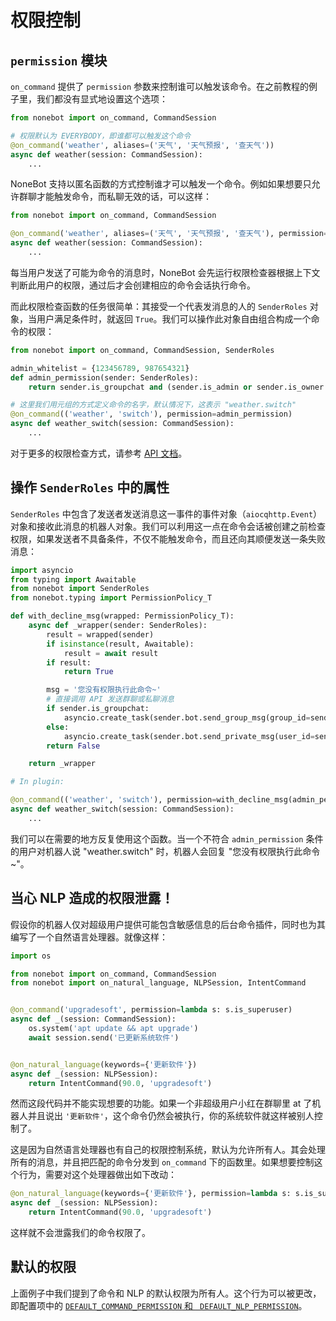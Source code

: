 # 权限控制

## `permission` 模块

`on_command` 提供了 `permission` 参数来控制谁可以触发该命令。在之前教程的例子里，我们都没有显式地设置这个选项：

```python
from nonebot import on_command, CommandSession

# 权限默认为 EVERYBODY，即谁都可以触发这个命令
@on_command('weather', aliases=('天气', '天气预报', '查天气'))
async def weather(session: CommandSession):
    ...
```

NoneBot 支持以匿名函数的方式控制谁才可以触发一个命令。例如如果想要只允许群聊才能触发命令，而私聊无效的话，可以这样：

```python {3}
from nonebot import on_command, CommandSession

@on_command('weather', aliases=('天气', '天气预报', '查天气'), permission=lambda sender: sender.is_group_chat)
async def weather(session: CommandSession):
    ...
```

每当用户发送了可能为命令的消息时，NoneBot 会先运行权限检查器根据上下文判断此用户的权限，通过后才会创建相应的命令会话执行命令。

而此权限检查函数的任务很简单：其接受一个代表发消息的人的 `SenderRoles` 对象，当用户满足条件时，就返回 `True`。我们可以操作此对象自由组合构成一个命令的权限：

```python {1}
from nonebot import on_command, CommandSession, SenderRoles

admin_whitelist = {123456789, 987654321}
def admin_permission(sender: SenderRoles):
    return sender.is_groupchat and (sender.is_admin or sender.is_owner or sender.sent_by(admin_whitelist))

# 这里我们用元组的方式定义命令的名字，默认情况下，这表示 "weather.switch"
@on_command(('weather', 'switch'), permission=admin_permission)
async def weather_switch(session: CommandSession):
    ...
```

对于更多的权限检查方式，请参考 [API 文档](../api.md#readonly-property-is-superuser)。

## 操作 `SenderRoles` 中的属性

`SenderRoles` 中包含了发送者发送消息这一事件的事件对象（`aiocqhttp.Event`）对象和接收此消息的机器人对象。我们可以利用这一点在命令会话被创建之前检查权限，如果发送者不具备条件，不仅不能触发命令，而且还向其顺便发送一条失败消息：

```python {26}
import asyncio
from typing import Awaitable
from nonebot import SenderRoles
from nonebot.typing import PermissionPolicy_T

def with_decline_msg(wrapped: PermissionPolicy_T):
    async def _wrapper(sender: SenderRoles):
        result = wrapped(sender)
        if isinstance(result, Awaitable):
            result = await result
        if result:
            return True

        msg = '您没有权限执行此命令~'
        # 直接调用 API 发送群聊或私聊消息
        if sender.is_groupchat:
            asyncio.create_task(sender.bot.send_group_msg(group_id=sender.event.group_id, message=msg))
        else:
            asyncio.create_task(sender.bot.send_private_msg(user_id=sender.event.user_id, message=msg))
        return False

    return _wrapper

# In plugin:

@on_command(('weather', 'switch'), permission=with_decline_msg(admin_permission))
async def weather_switch(session: CommandSession):
    ...
```

我们可以在需要的地方反复使用这个函数。当一个不符合 `admin_permission` 条件的用户对机器人说 "weather.switch" 时，机器人会回复 "您没有权限执行此命令~"。

## 当心 NLP 造成的权限泄露！

假设你的机器人仅对超级用户提供可能包含敏感信息的后台命令插件，同时也为其编写了一个自然语言处理器。就像这样：

```python
import os

from nonebot import on_command, CommandSession
from nonebot import on_natural_language, NLPSession, IntentCommand


@on_command('upgradesoft', permission=lambda s: s.is_superuser)
async def _(session: CommandSession):
    os.system('apt update && apt upgrade')
    await session.send('已更新系统软件')


@on_natural_language(keywords={'更新软件'})
async def _(session: NLPSession):
    return IntentCommand(90.0, 'upgradesoft')
```

然而这段代码并不能实现想要的功能。如果一个非超级用户小红在群聊里 at 了机器人并且说出 `'更新软件'`，这个命令仍然会被执行，你的系统软件就这样被别人控制了。

这是因为自然语言处理器也有自己的权限控制系统，默认为允许所有人。其会处理所有的消息，并且把匹配的命令分发到 `on_command` 下的函数里。如果想要控制这个行为，需要对这个处理器做出如下改动：

```python {1}
@on_natural_language(keywords={'更新软件'}, permission=lambda s: s.is_superuser)
async def _(session: NLPSession):
    return IntentCommand(90.0, 'upgradesoft')
```

这样就不会泄露我们的命令权限了。

## 默认的权限
上面例子中我们提到了命令和 NLP 的默认权限为所有人。这个行为可以被更改，即配置项中的 [`DEFAULT_COMMAND_PERMISSION` 和 ` DEFAULT_NLP_PERMISSION`](../api.md#default-command-permission)。
